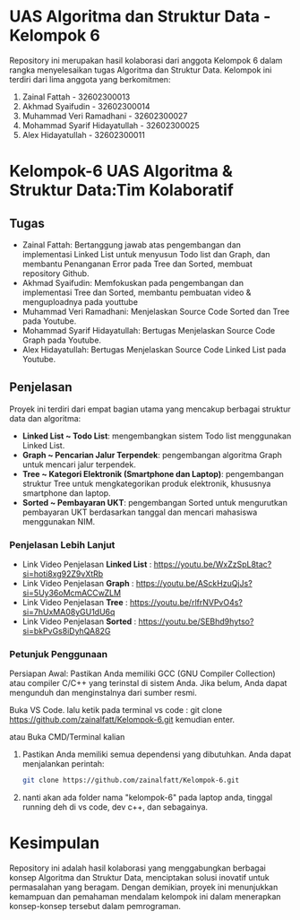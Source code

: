 # UAS Algoritma dan Struktur Data - Kelompok 6

Repository ini merupakan hasil kolaborasi dari anggota Kelompok 6 dalam rangka menyelesaikan tugas Algoritma dan Struktur Data. Kelompok ini terdiri dari lima anggota yang berkomitmen: 
1. Zainal Fattah - 32602300013
2. Akhmad Syaifudin - 32602300014
3. Muhammad Veri Ramadhani - 32602300027
4. Mohammad Syarif Hidayatullah - 32602300025
5. Alex Hidayatullah - 32602300011
  
# Kelompok-6 UAS Algoritma & Struktur Data:Tim Kolaboratif

## Tugas
- Zainal Fattah: Bertanggung jawab atas pengembangan dan implementasi Linked List untuk menyusun Todo list dan Graph, dan membantu Penanganan Error pada Tree dan Sorted, membuat repository Github.
- Akhmad Syaifudin: Memfokuskan pada pengembangan dan implementasi Tree dan Sorted, membantu pembuatan video & menguploadnya pada youttube
- Muhammad Veri Ramadhani: Menjelaskan Source Code Sorted dan Tree pada Youtube.
- Mohammad Syarif Hidayatullah: Bertugas Menjelaskan Source Code Graph pada Youtube.
- Alex Hidayatullah: Bertugas Menjelaskan Source Code Linked List pada Youtube.

## Penjelasan
Proyek ini terdiri dari empat bagian utama yang mencakup berbagai struktur data dan algoritma:

* **Linked List ~ Todo List**: mengembangkan sistem Todo list menggunakan Linked List.
* **Graph ~ Pencarian Jalur Terpendek**: pengembangan algoritma Graph untuk mencari jalur terpendek.
* **Tree ~ Kategori Elektronik (Smartphone dan Laptop)**: pengembangan struktur Tree untuk mengkategorikan produk elektronik, khususnya smartphone dan laptop.
* **Sorted ~ Pembayaran UKT**: pengembangan Sorted untuk mengurutkan pembayaran UKT berdasarkan tanggal dan mencari mahasiswa menggunakan NIM.
### Penjelasan Lebih Lanjut
- Link Video Penjelasan **Linked List** : https://youtu.be/WxZzSpL8tac?si=hoti8xg92Z9vXtRb
- Link Video Penjelasan **Graph** : https://youtu.be/ASckHzuQjJs?si=5Uy36oMcmACCwZLM
- Link Video Penjelasan **Tree** : https://youtu.be/rlfrNVPvO4s?si=7hUxMA08yGU1dU6q
- Link Video Penjelasan **Sorted** : https://youtu.be/SEBhd9hytso?si=bkPvGs8iDyhQA82G

### Petunjuk Penggunaan
Persiapan Awal:
Pastikan Anda memiliki GCC (GNU Compiler Collection) atau compiler C/C++ yang terinstal di sistem Anda. Jika belum, Anda dapat mengunduh dan menginstalnya dari sumber resmi.

Buka VS Code.
lalu ketik pada terminal vs code : git clone https://github.com/zainalfatt/Kelompok-6.git kemudian enter.

atau Buka CMD/Terminal kalian
1. Pastikan Anda memiliki semua dependensi yang dibutuhkan. Anda dapat menjalankan perintah:

   ```bash
   git clone https://github.com/zainalfatt/Kelompok-6.git
2. nanti akan ada folder nama "kelompok-6" pada laptop anda, tinggal running deh di vs code, dev c++, dan sebagainya.

# Kesimpulan
Repository ini adalah hasil kolaborasi yang menggabungkan berbagai konsep Algoritma dan Struktur Data, menciptakan solusi inovatif untuk permasalahan yang beragam. Dengan demikian, proyek ini menunjukkan kemampuan dan pemahaman mendalam kelompok ini dalam menerapkan konsep-konsep tersebut dalam pemrograman.
